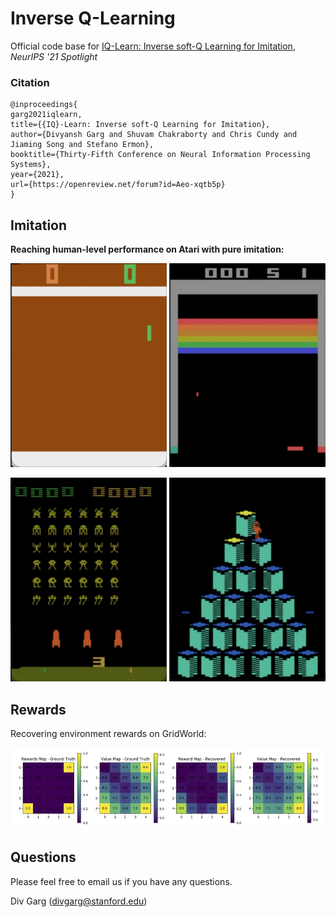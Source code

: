 # Inverse Q-Learning
Official code base for [IQ-Learn: Inverse soft-Q Learning for Imitation](https://arxiv.org/abs/2106.12142), *NeurIPS '21 Spotlight* 

### Citation
```
@inproceedings{
garg2021iqlearn,
title={{IQ}-Learn: Inverse soft-Q Learning for Imitation},
author={Divyansh Garg and Shuvam Chakraborty and Chris Cundy and Jiaming Song and Stefano Ermon},
booktitle={Thirty-Fifth Conference on Neural Information Processing Systems},
year={2021},
url={https://openreview.net/forum?id=Aeo-xqtb5p}
}
```

## Imitation 
**Reaching human-level performance on Atari with pure imitation:**

<p float="left">
<img src="videos/pong.gif" width="250">
<img src="videos/breakout.gif" width="250">
</p>
<p float="left">
<img src="videos/space.gif" width="250">
<img src="videos/qbert.gif" width="250">
</p>

## Rewards
Recovering environment rewards on GridWorld:

![Grid](videos/grid.jpg)



## Questions
Please feel free to email us if you have any questions. 

Div Garg ([divgarg@stanford.edu](mailto:divgarg@stanford.edu?subject=[GitHub]%IQ-Learn))